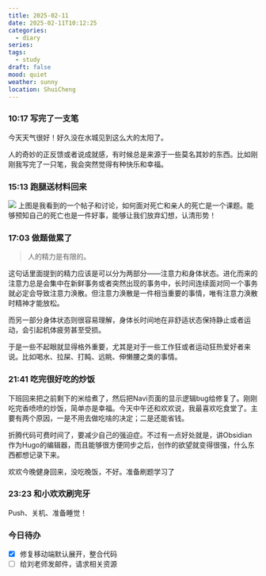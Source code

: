 ```yaml
---
title: 2025-02-11
date: 2025-02-11T10:12:25
categories:
  - diary
series:
tags:
  - study
draft: false
mood: quiet
weather: sunny
location: ShuiCheng
---
```

### 10:17 写完了一支笔

今天天气很好！好久没在水城见到这么大的太阳了。

人的奇妙的正反馈或者说成就感，有时候总是来源于一些莫名其妙的东西。比如刚刚我写完了一只笔，我会突然觉得有种快乐和幸福。

### 15:13 跑腿送材料回来

![](../../../../../static/images/diary/V2EX-84岁肺癌.png)
上图是我看到的一个帖子和讨论，如何面对死亡和亲人的死亡是一个课题。能够预知自己的死亡也是一件好事，能够让我们放弃幻想，认清形势！

### 17:03 做题做累了

> 人的精力是有限的。

这句话里面提到的精力应该是可以分为两部分——注意力和身体状态。进化而来的注意力总是会集中在新鲜事务或者突然出现的事务中，长时间连续面对同一个事务就必定会导致注意力涣散。但注意力涣散是一件相当重要的事情，唯有注意力涣散时精神才能放松。

而另一部分身体状态则很容易理解，身体长时间地在非舒适状态保持静止或者运动，会引起机体疲劳甚至受损。

于是一些不起眼就显得格外重要，尤其是对于一些工作狂或者运动狂热爱好者来说。比如喝水、拉屎、打盹、远眺、伸懒腰之类的事情。

### 21:41 吃完很好吃的炒饭

下班回来把之前剩下的米给煮了，然后把Navi页面的显示逻辑bug给修复了。刚刚吃完香喷喷的炒饭，简单亦是幸福。今天中午还和欢欢说，我最喜欢吃食堂了。主要有两个原因，一是不用去做吃啥的决定；二是还能省钱。

折腾代码可费时间了，要减少自己的强迫症。不过有一点好处就是，讲Obsidian作为Hugo的编辑器，而且能够很方便同步之后，创作的欲望就变得很强，什么东西都想记录下来。

欢欢今晚健身回来，没吃晚饭，不好。准备刷题学习了

### 23:23 和小欢欢刷完牙

Push、关机、准备睡觉！

### 今日待办

- [x] 修复移动端默认展开，整合代码
- [ ] 给刘老师发邮件，请求相关资源
